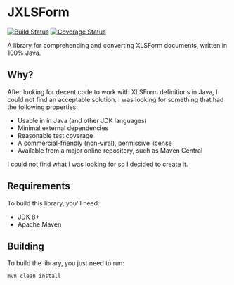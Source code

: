 # JXLSForm

[![Build Status](https://travis-ci.org/batkinson/jxlsform.svg?branch=master)](https://travis-ci.org/batkinson/jxlsform)
[![Coverage Status](https://coveralls.io/repos/github/batkinson/jxlsform/badge.svg?branch=master)](https://coveralls.io/github/batkinson/jxlsform?branch=master)

A library for comprehending and converting XLSForm documents, written in 100% Java.

## Why?

After looking for decent code to work with XLSForm definitions in Java, I could not find
an acceptable solution. I was looking for something that had the following properties:

  * Usable in in Java (and other JDK languages)
  * Minimal external dependencies
  * Reasonable test coverage
  * A commercial-friendly (non-viral), permissive license
  * Available from a major online repository, such as Maven Central

I could not find what I was looking for so I decided to create it.

## Requirements

To build this library, you'll need:

  * JDK 8+
  * Apache Maven

## Building

To build the library, you just need to run:

```
mvn clean install
```